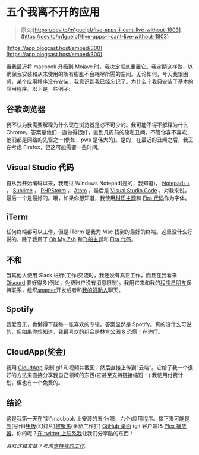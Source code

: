 # 五个我离不开的应用

> 原文:[https://dev.to/m1guelpf/five-apps-i-cant-live-without-1803](https://dev.to/m1guelpf/five-apps-i-cant-live-without-1803)

[https://app.blogcast.host/embed/300](https://app.blogcast.host/embed/300)

当我最近将 macbook 升级到 Mojave 时，我决定彻底重置它。我定期这样做，以确保我安装和从未使用的所有膨胀不会耗尽所需的空间。无论如何，今天我很困惑，某个应用程序没有安装，我意识到我已经忘记了。为什么？我只安装了基本的应用程序。以下是一些例子:

## [](#google-chrome)谷歌浏览器

我不认为我需要解释为什么现在浏览器是必不可少的。我可能不得不解释为什么 Chrome。答案是他们一直做得很好，直到几周前的隐私丑闻。不管你喜不喜欢，他们都是网络的先驱之一(例如，pwa 是伟大的)。是的，在最近的丑闻之后，我正在考虑 Firefox，但这可能需要一些时间。

## [](#visual-studio-code)Visual Studio 代码

自从我开始编码以来，我用过 Windows Notepad(是的，我知道)， [Notepad++](https://notepad-plus-plus.org/) ， [Sublime](https://www.sublimetext.com/) ， [PHPStorm](https://www.jetbrains.com/phpstorm/) ， [Atom](https://atom.io/) ，最后是 [Visual Studio Code](https://code.visualstudio.com/) 。对我来说，最后一个是最好的。哦，如果你想知道，我使用[材质主题](https://marketplace.visualstudio.com/items?itemName=Equinusocio.vsc-material-theme)和 [Fira 代码](https://github.com/tonsky/FiraCode)作为字体。

## [](#iterm)iTerm

任何终端都可以工作，但是 iTerm 是我为 Mac 找到的最好的终端。这里没什么好说的，除了我用了 [Oh My Zsh](https://ohmyz.sh) 和[飞船主题](https://denysdovhan.com/spaceship-prompt/)和 [Fira 代码](https://github.com/tonsky/FiraCode)。

## [](#discord)不和

当其他人使用 Slack 进行(工作)交流时，我还没有真正工作，而且在我看来 [Discord](https://discordapp.com) 要好得多(例如，免费账户没有消息限制)。我用它来和我的[程序员朋友](https://coderyouth.club)保持联系，组织[snapter](https://snaptier.co)开发或者和[我的赞助人](https://miguelpiedrafita.com/patreon)聊天。

## [](#spotify)Spotify

我爱音乐，也懒得下载每一张喜欢的专辑。答案显然是 Spotify。真的没什么可说的，但如果你想知道，我最喜欢的组合是[林肯公园](https://www.youtube.com/user/linkinparktv) & [恐慌！在迪厅](https://panicatthedisco.com/)。

## [](#cloudapp-bonus)CloudApp(奖金)

我用 [CloudApp](https://www.getcloudapp.com/) 录制 gif 和视频并截图，然后直接上传到“云端”。它给了我一个很好的方法来直接分享我自己领域的东西(它甚至支持链接缩短！).我使用付费计划，但也有一个免费的。

## [](#conclusion)结论

这是我第一天在“新”macbook 上安装的五个(嗯，六个)应用程序。接下来可能是[熊](https://bear.app/)(写作)[甲板](https://www.deckset.com/)(幻灯片)[被聚焦](https://itunes.apple.com/us/app/be-focused-focus-timer/id973134470?mt=12)(番茄工作狂) [GitHub 桌面](https://desktop.github.com/) (git 客户端)& [Plex 播放器](https://www.plex.tv/apps-devices/#modal-devices-plex-media-player)。你的呢？[在 twitter 上联系我](https://twitter.com/m1guelpf)让我们分享酷的东西！

*喜欢这篇文章？考虑[支持我的工作](https://miguelpiedrafita.com/patreon)。*